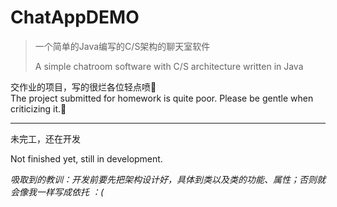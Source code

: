 # ChatAppDEMO

> 一个简单的Java编写的C/S架构的聊天室软件
> 
> A simple chatroom software with C/S architecture written in Java
> 
交作业的项目，写的很烂各位轻点喷🥲   
The project submitted for homework is quite poor. Please be gentle when criticizing it.🥲

---

未完工，还在开发

Not finished yet, still in development.

*吸取到的教训：开发前要先把架构设计好，具体到类以及类的功能、属性；否则就会像我一样写成依托 ：(*